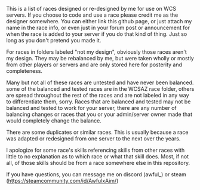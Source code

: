 This is a list of races designed or re-designed by me for use on WCS servers. If you choose to code and use a race please credit me as the designer somewhere. You can either link this github page, or just attach my name in the race info, or even just in your forum post or announcement for when the race is added to your server if you do that kind of thing. Just so long as you don't pretend you made it.

For races in folders labeled "not my design", obviously those races aren't my design. They may be rebalanced by me, but were taken wholly or mostly from other players or servers and are only stored here for posterity and completeness.

Many but not all of these races are untested and have never been balanced. some of the balanced and tested races are in the WCSAZ race folder, others are spread throughout the rest of the races and are not labeled in any way to differentiate them, sorry. Races that are balanced and tested may not be balanced and tested to work for your server, there are any number of balancing changes or races that you or your admin/server owner made that would completely change the balance.

There are some duplicates or similar races. This is usually because a race was adapted or redesigned from one server to the next over the years.

I apologize for some race's skills referencing skills from other races with little to no explanation as to which race or what that skill does. Most, if not all, of those skills should be from a race somewhere else in this repository.

If you have questions, you can message me on discord (awful_) or steam (https://steamcommunity.com/id/AwfulxAim/)
